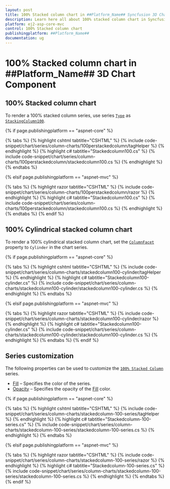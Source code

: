 ```yaml
---
layout: post
title: 100% Stacked column chart in ##Platform_Name## Syncfusion 3D Chart Component
description: Learn here all about 100% stacked column chart in Syncfusion ##Platform_Name## 3D Chart component of Syncfusion Essential JS 2 and more.
platform: ej2-asp-core-mvc
control: 100% Stacked column chart
publishingplatform: ##Platform_Name##
documentation: ug
---
```



# 100% Stacked column chart in ##Platform_Name## 3D Chart Component

## 100% Stacked column chart

To render a 100% stacked column series, use series [`Type`](https://help.syncfusion.com/cr/aspnetcore-js2/Syncfusion.EJ2.Charts.Chart3DSeries.html#Syncfusion_EJ2_Charts_Chart3DSeries_Type) as [`StackingColumn100`](https://help.syncfusion.com/cr/aspnetcore-js2/Syncfusion.EJ2.Charts.Chart3DSeriesType.html#Syncfusion_EJ2_Charts_Chart3DSeriesType_StackingColumn100).

{% if page.publishingplatform == "aspnet-core" %}

{% tabs %}
{% highlight cshtml tabtitle="CSHTML" %}
{% include code-snippet/chart/series/column-charts/100perstackedcolumn/tagHelper %}
{% endhighlight %}
{% highlight c# tabtitle="Stackedcolumn100.cs" %}
{% include code-snippet/chart/series/column-charts/100perstackedcolumn/stackedcolumn100.cs %}
{% endhighlight %}
{% endtabs %}

{% elsif page.publishingplatform == "aspnet-mvc" %}

{% tabs %}
{% highlight razor tabtitle="CSHTML" %}
{% include code-snippet/chart/series/column-charts/100perstackedcolumn/razor %}
{% endhighlight %}
{% highlight c# tabtitle="Stackedcolumn100.cs" %}
{% include code-snippet/chart/series/column-charts/100perstackedcolumn/stackedcolumn100.cs %}
{% endhighlight %}
{% endtabs %}
{% endif %}



## 100% Cylindrical stacked column chart

To render a 100% cylindrical stacked column chart, set the [`ColumnFacet`](https://help.syncfusion.com/cr/aspnetcore-js2/Syncfusion.EJ2.Charts.Chart3DSeries.html#Syncfusion_EJ2_Charts_Chart3DSeries_ColumnFacet) property to `Cylinder` in the chart series.

{% if page.publishingplatform == "aspnet-core" %}

{% tabs %}
{% highlight cshtml tabtitle="CSHTML" %}
{% include code-snippet/chart/series/column-charts/stackedcolumn100-cylinder/tagHelper %}
{% endhighlight %}
{% highlight c# tabtitle="Stackedcolumn100-cylinder.cs" %}
{% include code-snippet/chart/series/column-charts/stackedcolumn100-cylinder/stackedcolumn100-cylinder.cs %}
{% endhighlight %}
{% endtabs %}

{% elsif page.publishingplatform == "aspnet-mvc" %}

{% tabs %}
{% highlight razor tabtitle="CSHTML" %}
{% include code-snippet/chart/series/column-charts/stackedcolumn100-cylinder/razor %}
{% endhighlight %}
{% highlight c# tabtitle="Stackedcolumn100-cylinder.cs" %}
{% include code-snippet/chart/series/column-charts/stackedcolumn100-cylinder/stackedcolumn100-cylinder.cs %}
{% endhighlight %}
{% endtabs %}
{% endif %}



## Series customization

The following properties can be used to customize the [`100% Stacked Column`](https://help.syncfusion.com/cr/aspnetcore-js2/Syncfusion.EJ2.Charts.Chart3DSeriesType.html#Syncfusion_EJ2_Charts_Chart3DSeriesType_StackingColumn100) series.

* [Fill](https://help.syncfusion.com/cr/aspnetcore-js2/Syncfusion.EJ2.Charts.Chart3DSeries.html#Syncfusion_EJ2_Charts_Chart3DSeries_Fill) – Specifies the color of the series.
* [Opacity](https://help.syncfusion.com/cr/aspnetcore-js2/Syncfusion.EJ2.Charts.Chart3DSeries.html#Syncfusion_EJ2_Charts_Chart3DSeries_Opacity) – Specifies the opacity of the [Fill](https://help.syncfusion.com/cr/aspnetcore-js2/Syncfusion.EJ2.Charts.Chart3DSeries.html#Syncfusion_EJ2_Charts_Chart3DSeries_Fill) color.

{% if page.publishingplatform == "aspnet-core" %}

{% tabs %}
{% highlight cshtml tabtitle="CSHTML" %}
{% include code-snippet/chart/series/column-charts/stackedcolumn-100-series/tagHelper %}
{% endhighlight %}
{% highlight c# tabtitle="Stackedcolumn-100-series.cs" %}
{% include code-snippet/chart/series/column-charts/stackedcolumn-100-series/stackedcolumn-100-series.cs %}
{% endhighlight %}
{% endtabs %}

{% elsif page.publishingplatform == "aspnet-mvc" %}

{% tabs %}
{% highlight razor tabtitle="CSHTML" %}
{% include code-snippet/chart/series/column-charts/stackedcolumn-100-series/razor %}
{% endhighlight %}
{% highlight c# tabtitle="Stackedcolumn-100-series.cs" %}
{% include code-snippet/chart/series/column-charts/stackedcolumn-100-series/stackedcolumn-100-series.cs %}
{% endhighlight %}
{% endtabs %}
{% endif %}


